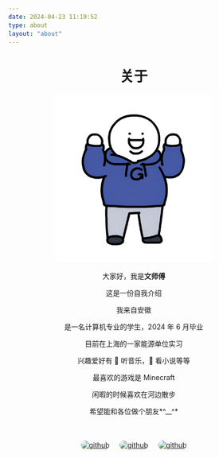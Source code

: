 ```yaml
---
date: 2024-04-23 11:19:52
type: about
layout: "about"
---
```


<center><h1>关于</h1></center>
<center>
<img src="index/cc544a61403ef581b24d56b3bb6f6b8.jpg" alt="cc544a61403ef581b24d56b3bb6f6b8" style="zoom: 33%;" />

大家好，我是<b>文师傅</b>

这是一份自我介绍

我来自安徽

是一名计算机专业的学生，2024 年 6 月毕业

目前在上海的一家能源单位实习

兴趣爱好有 🎵 听音乐，📕 看小说等等

最喜欢的游戏是 Minecraft

闲暇的时候喜欢在河边散步

希望能和各位做个朋友*^\_\_^*

<div style="display:flex;justify-content: space-evenly;margin:50px 0;width:50%">
<a target="_blank" rel="noopener" href="https://github.com/LRay-iu" >
    <img src="/images/icon/github.svg" alt="github" class="nofancybox img_icon">
</a>
<a target="_blank" rel="noopener" href="mailto:1159074129@qq.com" >
    <img src="/images/icon/email.svg" alt="github" class="nofancybox img_icon">
</a>
<a target="_blank" rel="noopener" href="https://res.abeim.cn/api/qq/?qq=2955930388">
    <img src="/images/icon/QQ.svg" alt="github" class="nofancybox img_icon">
</a>
</div>

</center>

<style>
    .img_icon{
        width:30px;
        height:30px;
        border-radius:15px;
    }
</style>

